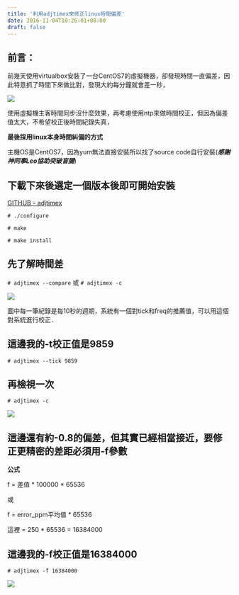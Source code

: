 ```yaml
---
title: '利用adjtimex來修正linux時間偏差'
date: 2016-11-04T10:26:01+08:00
draft: false
---
```

## 前言：

前幾天使用virtualbox安裝了一台CentOS7的虛擬機器，卻發現時間一直偏差，因此特意抓了時間下來做比對，發現大約每分鐘就會差一秒，
  
<img desc="" src="//fblog.ooopiz.com/images/201609/M11-A01-01.jpg">
  
使用虛擬機主客時間同步沒什麼效果，再考慮使用ntp來做時間校正，但因為偏差值太大，不希望校正後時間紀錄失真，
  
**最後採用linux本身時間糾偏的方式**
  
主機OS是CentOS7，因為yum無法直接安裝所以找了source code自行安裝(***感謝神同事Leo協助突破盲腸***)

## 下載下來後選定一個版本後即可開始安裝

[GITHUB - adjtimex](https://github.com/rogers0/adjtimex/tree/master)
  
`# ./configure`
  
`# make`
  
`# make install`

## 先了解時間差

`# adjtimex --compare` 或 `# adjtimex -c`
  
<img desc="" src="//fblog.ooopiz.com/images/201609/M11-A01-02.jpg">
  
圖中每一筆紀錄是每10秒的週期，系統有一個對tick和freq的推薦值，可以用這個對系統進行校正．

## 這邊我的-t校正值是9859

`# adjtimex --tick 9859`

## 再檢視一次

`# adjtimex -c`
  
<img desc="" src="//fblog.ooopiz.com/images/201609/M11-A01-03.jpg">

## 這邊還有約-0.8的偏差，但其實已經相當接近，要修正更精密的差距必須用-f參數

**公式**
  
f = 差值 * 100000 * 65536
  
或
  
f = error_ppm平均值 * 65536
  
這裡 = 250 * 65536 = 16384000
  
## 這邊我的-f校正值是16384000

`# adjtimex -f 16384000`
  
<img desc="" src="//fblog.ooopiz.com/images/201609/M11-A01-04.jpg">
